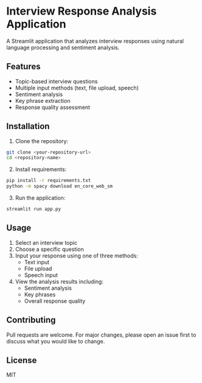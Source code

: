 # Interview Response Analysis Application

A Streamlit application that analyzes interview responses using natural language processing and sentiment analysis.

## Features

- Topic-based interview questions
- Multiple input methods (text, file upload, speech)
- Sentiment analysis
- Key phrase extraction
- Response quality assessment

## Installation

1. Clone the repository:
```bash
git clone <your-repository-url>
cd <repository-name>
```

2. Install requirements:
```bash
pip install -r requirements.txt
python -m spacy download en_core_web_sm
```

3. Run the application:
```bash
streamlit run app.py
```

## Usage

1. Select an interview topic
2. Choose a specific question
3. Input your response using one of three methods:
   - Text input
   - File upload
   - Speech input
4. View the analysis results including:
   - Sentiment analysis
   - Key phrases
   - Overall response quality

## Contributing

Pull requests are welcome. For major changes, please open an issue first to discuss what you would like to change.

## License

MIT
